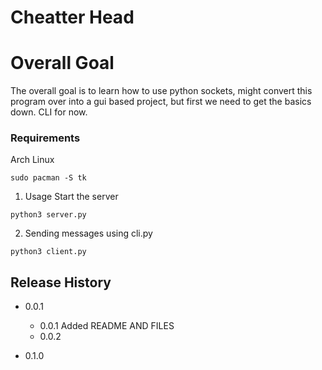 # Cheatter Head

# Overall Goal 
The overall goal is to learn how to use python sockets, might convert this program over into a gui based project, but first we need to get the basics down. CLI for now.

### Requirements
Arch Linux
```
sudo pacman -S tk
```



1. Usage
Start the server 
```
python3 server.py
```
2. Sending messages using cli.py
```
python3 client.py
```


## Release History
* 0.0.1 
	* 0.0.1  Added README AND FILES
	* 0.0.2   

* 0.1.0
